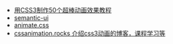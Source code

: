 - [用CSS3制作50个超棒动画效果教程](http://bbs.html5cn.org/thread-1026-1-1.html)
- [semantic-ui](http://semantic-ui.com/)
- [animate.css](https://github.com/daneden/animate.css)
- [cssanimation.rocks 介绍css3动画的博客，课程学习等](https://cssanimation.rocks)
